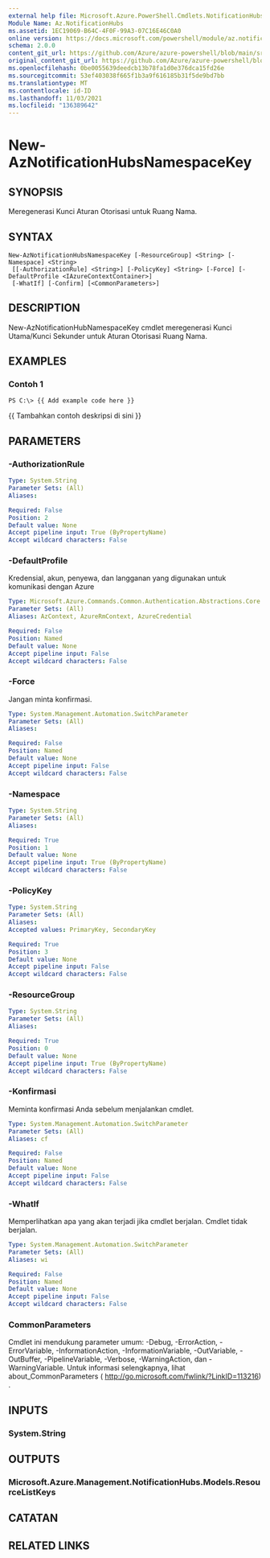 ```yaml
---
external help file: Microsoft.Azure.PowerShell.Cmdlets.NotificationHubs.dll-Help.xml
Module Name: Az.NotificationHubs
ms.assetid: 1EC19069-B64C-4F0F-99A3-07C16E46C0A0
online version: https://docs.microsoft.com/powershell/module/az.notificationhubs/new-aznotificationhubsnamespacekey
schema: 2.0.0
content_git_url: https://github.com/Azure/azure-powershell/blob/main/src/NotificationHubs/NotificationHubs/help/New-AzNotificationHubsNamespaceKey.md
original_content_git_url: https://github.com/Azure/azure-powershell/blob/main/src/NotificationHubs/NotificationHubs/help/New-AzNotificationHubsNamespaceKey.md
ms.openlocfilehash: 0be0055639deedcb13b78fa1d0e376dca15fd26e
ms.sourcegitcommit: 53ef403038f665f1b3a9f616185b31f5de9bd7bb
ms.translationtype: MT
ms.contentlocale: id-ID
ms.lasthandoff: 11/03/2021
ms.locfileid: "136389642"
---
```

# New-AzNotificationHubsNamespaceKey

## SYNOPSIS
Meregenerasi Kunci Aturan Otorisasi untuk Ruang Nama.

## SYNTAX

```
New-AzNotificationHubsNamespaceKey [-ResourceGroup] <String> [-Namespace] <String>
 [[-AuthorizationRule] <String>] [-PolicyKey] <String> [-Force] [-DefaultProfile <IAzureContextContainer>]
 [-WhatIf] [-Confirm] [<CommonParameters>]
```

## DESCRIPTION
New-AzNotificationHubNamespaceKey cmdlet meregenerasi Kunci Utama/Kunci Sekunder untuk Aturan Otorisasi Ruang Nama.

## EXAMPLES

### Contoh 1
```
PS C:\> {{ Add example code here }}
```

{{ Tambahkan contoh deskripsi di sini }}

## PARAMETERS

### -AuthorizationRule
```yaml
Type: System.String
Parameter Sets: (All)
Aliases:

Required: False
Position: 2
Default value: None
Accept pipeline input: True (ByPropertyName)
Accept wildcard characters: False
```

### -DefaultProfile
Kredensial, akun, penyewa, dan langganan yang digunakan untuk komunikasi dengan Azure

```yaml
Type: Microsoft.Azure.Commands.Common.Authentication.Abstractions.Core.IAzureContextContainer
Parameter Sets: (All)
Aliases: AzContext, AzureRmContext, AzureCredential

Required: False
Position: Named
Default value: None
Accept pipeline input: False
Accept wildcard characters: False
```

### -Force
Jangan minta konfirmasi.

```yaml
Type: System.Management.Automation.SwitchParameter
Parameter Sets: (All)
Aliases:

Required: False
Position: Named
Default value: None
Accept pipeline input: False
Accept wildcard characters: False
```

### -Namespace
```yaml
Type: System.String
Parameter Sets: (All)
Aliases:

Required: True
Position: 1
Default value: None
Accept pipeline input: True (ByPropertyName)
Accept wildcard characters: False
```

### -PolicyKey
```yaml
Type: System.String
Parameter Sets: (All)
Aliases:
Accepted values: PrimaryKey, SecondaryKey

Required: True
Position: 3
Default value: None
Accept pipeline input: False
Accept wildcard characters: False
```

### -ResourceGroup
```yaml
Type: System.String
Parameter Sets: (All)
Aliases:

Required: True
Position: 0
Default value: None
Accept pipeline input: True (ByPropertyName)
Accept wildcard characters: False
```

### -Konfirmasi
Meminta konfirmasi Anda sebelum menjalankan cmdlet.

```yaml
Type: System.Management.Automation.SwitchParameter
Parameter Sets: (All)
Aliases: cf

Required: False
Position: Named
Default value: None
Accept pipeline input: False
Accept wildcard characters: False
```

### -WhatIf
Memperlihatkan apa yang akan terjadi jika cmdlet berjalan.
Cmdlet tidak berjalan.

```yaml
Type: System.Management.Automation.SwitchParameter
Parameter Sets: (All)
Aliases: wi

Required: False
Position: Named
Default value: None
Accept pipeline input: False
Accept wildcard characters: False
```

### CommonParameters
Cmdlet ini mendukung parameter umum: -Debug, -ErrorAction, -ErrorVariable, -InformationAction, -InformationVariable, -OutVariable, -OutBuffer, -PipelineVariable, -Verbose, -WarningAction, dan -WarningVariable. Untuk informasi selengkapnya, lihat about_CommonParameters ( http://go.microsoft.com/fwlink/?LinkID=113216) .

## INPUTS

### System.String

## OUTPUTS

### Microsoft.Azure.Management.NotificationHubs.Models.ResourceListKeys

## CATATAN

## RELATED LINKS
